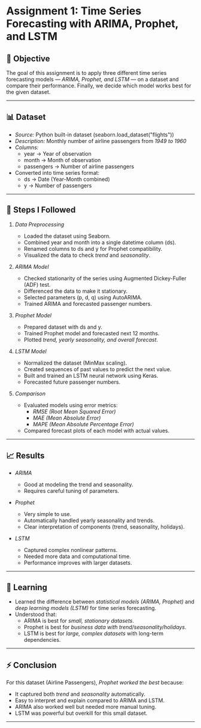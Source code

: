 # Assignment 1: Time Series Forecasting with ARIMA, Prophet, and LSTM

## 📌 Objective
The goal of this assignment is to apply three different time series forecasting models — *ARIMA, Prophet, and LSTM* — on a dataset and compare their performance. Finally, we decide which model works best for the given dataset.

---

## 📊 Dataset
- *Source:* Python built-in dataset (seaborn.load_dataset("flights"))  
- *Description:* Monthly number of airline passengers from *1949 to 1960*  
- *Columns:*
  - year → Year of observation
  - month → Month of observation
  - passengers → Number of airline passengers  
- Converted into time series format:
  - ds → Date (Year-Month combined)
  - y → Number of passengers

---

## 🔎 Steps I Followed
1. *Data Preprocessing*
   - Loaded the dataset using Seaborn.
   - Combined year and month into a single datetime column (ds).
   - Renamed columns to ds and y for Prophet compatibility.
   - Visualized the data to check *trend* and *seasonality*.

2. *ARIMA Model*
   - Checked stationarity of the series using Augmented Dickey-Fuller (ADF) test.
   - Differenced the data to make it stationary.
   - Selected parameters (p, d, q) using AutoARIMA.
   - Trained ARIMA and forecasted passenger numbers.

3. *Prophet Model*
   - Prepared dataset with ds and y.
   - Trained Prophet model and forecasted next 12 months.
   - Plotted *trend, yearly seasonality, and overall forecast*.

4. *LSTM Model*
   - Normalized the dataset (MinMax scaling).
   - Created sequences of past values to predict the next value.
   - Built and trained an LSTM neural network using Keras.
   - Forecasted future passenger numbers.

5. *Comparison*
   - Evaluated models using error metrics:
     - *RMSE (Root Mean Squared Error)*
     - *MAE (Mean Absolute Error)*
     - *MAPE (Mean Absolute Percentage Error)*
   - Compared forecast plots of each model with actual values.

---

## 📈 Results
- *ARIMA*  
  - Good at modeling the trend and seasonality.  
  - Requires careful tuning of parameters.  

- *Prophet*  
  - Very simple to use.  
  - Automatically handled yearly seasonality and trends.  
  - Clear interpretation of components (trend, seasonality, holidays).  

- *LSTM*  
  - Captured complex nonlinear patterns.  
  - Needed more data and computational time.  
  - Performance improves with larger datasets.  

---

## 📝 Learning
- Learned the difference between *statistical models (ARIMA, Prophet)* and *deep learning models (LSTM)* for time series forecasting.
- Understood that:
  - ARIMA is best for *small, stationary datasets*.  
  - Prophet is best for *business data with trend/seasonality/holidays*.  
  - LSTM is best for *large, complex datasets* with long-term dependencies.  

---

## ⚡ Conclusion
For this dataset (Airline Passengers), *Prophet worked the best* because:
- It captured both *trend* and *seasonality* automatically.  
- Easy to interpret and explain compared to ARIMA and LSTM.  
- ARIMA also worked well but needed more manual tuning.  
- LSTM was powerful but overkill for this small dataset.  

---
